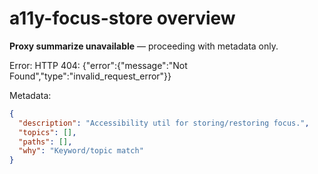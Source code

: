 # a11y-focus-store overview

**Proxy summarize unavailable** — proceeding with metadata only.

Error: HTTP 404: {"error":{"message":"Not Found","type":"invalid_request_error"}}

Metadata:
```json
{
  "description": "Accessibility util for storing/restoring focus.",
  "topics": [],
  "paths": [],
  "why": "Keyword/topic match"
}
```